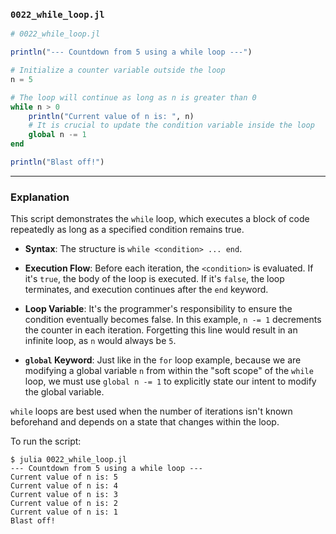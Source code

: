 ### `0022_while_loop.jl`

```julia
# 0022_while_loop.jl

println("--- Countdown from 5 using a while loop ---")

# Initialize a counter variable outside the loop
n = 5

# The loop will continue as long as n is greater than 0
while n > 0
    println("Current value of n is: ", n)
    # It is crucial to update the condition variable inside the loop
    global n -= 1
end

println("Blast off!")
```

-----

### Explanation

This script demonstrates the `while` loop, which executes a block of code repeatedly as long as a specified condition remains true.

  * **Syntax**: The structure is `while <condition> ... end`.

  * **Execution Flow**: Before each iteration, the `<condition>` is evaluated. If it's `true`, the body of the loop is executed. If it's `false`, the loop terminates, and execution continues after the `end` keyword.

  * **Loop Variable**: It's the programmer's responsibility to ensure the condition eventually becomes false. In this example, `n -= 1` decrements the counter in each iteration. Forgetting this line would result in an infinite loop, as `n` would always be `5`.

  * **`global` Keyword**: Just like in the `for` loop example, because we are modifying a global variable `n` from within the "soft scope" of the `while` loop, we must use `global n -= 1` to explicitly state our intent to modify the global variable.

`while` loops are best used when the number of iterations isn't known beforehand and depends on a state that changes within the loop.

To run the script:

```shell
$ julia 0022_while_loop.jl
--- Countdown from 5 using a while loop ---
Current value of n is: 5
Current value of n is: 4
Current value of n is: 3
Current value of n is: 2
Current value of n is: 1
Blast off!
```